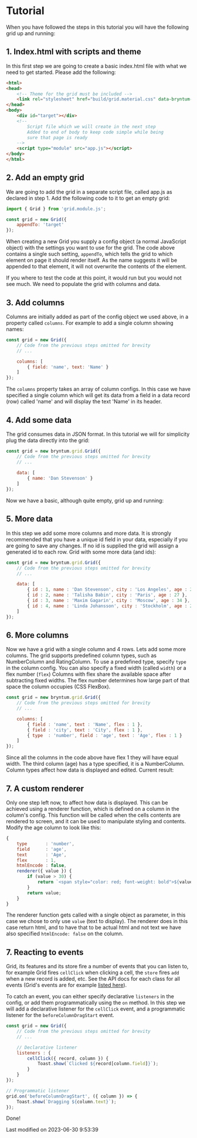 # Tutorial
When you have followed the steps in this tutorial you will have the following grid up and running:

<div class="external-example" data-file="Grid/guides/tutorial/result.js"></div>

## 1. Index.html with scripts and theme
In this first step we are going to create a basic index.html file with what we need to get started. Please add the
following:

```html
<html>
<head>
    <!-- Theme for the grid must be included -->
    <link rel="stylesheet" href="build/grid.material.css" data-bryntum-theme>
</head>
<body>
    <div id="target"></div>
    <!--
        Script file which we will create in the next step
        Added to end of body to keep code simple while being
        sure that page is ready
    -->
    <script type="module" src="app.js"></script>
</body>
</html>
```

## 2. Add an empty grid
We are going to add the grid in a separate script file, called app.js as declared in step 1. Add the following code to
it to get an empty grid:

```javascript
import { Grid } from 'grid.module.js';

const grid = new Grid({
    appendTo: 'target'
});
```

When creating a new Grid you supply a config object (a normal JavaScript object) with the settings you want to use for
the grid. The code above contains a single such setting, `appendTo`, which tells the grid to which element on page it
should render itself. As the name suggests it will be appended to that element, it will not overwrite the contents of
the element.

If you where to test the code at this point, it would run but you would not see much.
We need to populate the grid with columns and data.

## 3. Add columns
Columns are initially added as part of the config object we used above, in a property called `columns`. For example to
add a single column showing names:

```javascript
const grid = new Grid({
    // Code from the previous steps omitted for brevity
    // ...

    columns: [
        { field: 'name', text: 'Name' }
    ]
});
```

The `columns` property takes an array of column configs. In this case we have specified a single column which will get
its data from a field in a data record (row) called 'name' and will display the text 'Name' in its header.

## 4. Add some data
The grid consumes data in JSON format. In this tutorial we will for simplicity plug the data directly into the grid:

```javascript
const grid = new bryntum.grid.Grid({
    // Code from the previous steps omitted for brevity
    // ...
    
    data: [
        { name: 'Dan Stevenson' }
    ]
});
```

Now we have a basic, although quite empty, grid up and running:

<div class="external-example" data-file="Grid/guides/tutorial/step4.js"></div>

## 5. More data
In this step we add some more columns and more data. It is strongly recommended that you have a unique id field in
your data, especially if you are going to save any changes. If no id is supplied the grid will assign a generated id
to each row. Grid with some more data (and ids):

```javascript
const grid = new bryntum.grid.Grid({
    // Code from the previous steps omitted for brevity
    // ...

    data: [
        { id : 1, name : 'Dan Stevenson', city : 'Los Angeles', age : 24 },
        { id : 2, name : 'Talisha Babin', city : 'Paris', age : 27 },
        { id : 3, name : 'Maxim Gagarin', city : 'Moscow', age : 34 },
        { id : 4, name : 'Linda Johansson', city : 'Stockholm', age : 29 }
    ]
});
```

## 6. More columns
Now we have a grid with a single column and 4 rows. Lets add some more columns. The grid supports predefined column
types, such as NumberColumn and RatingColumn. To use a predefined type, specify `type` in the column config. You can
also specify a fixed width (called `width`) or a flex number (`flex`) Columns with flex share the available space after
subtracting fixed widths. The flex number determines how large part of that space the column occupies (CSS FlexBox).

```javascript
const grid = new bryntum.grid.Grid({
    // Code from the previous steps omitted for brevity
    // ...

    columns: [
        { field : 'name', text : 'Name', flex : 1 },
        { field : 'city', text : 'City', flex : 1 },
        { type  : 'number', field : 'age', text : 'Age', flex : 1 }
    ]
});
```

Since all the columns in the code above have flex 1 they will have equal width. The third column (age) has a type
specified, it is a NumberColumn. Column types affect how data is displayed and edited. Current result:

<div class="external-example" data-file="Grid/guides/tutorial/step6.js"></div>

## 7. A custom renderer
Only one step left now, to affect how data is displayed. This can be achieved using a renderer function, which is
defined on a column in the column's config. This function will be called when the cells contents are rendered to
screen, and it can be used to manipulate styling and contents. Modify the age column to look like this:

```javascript
{
    type       : 'number',
    field      : 'age',
    text       : 'Age',
    flex       : 1,
    htmlEncode : false,
    renderer({ value }) {
        if (value > 30) {
            return `<span style="color: red; font-weight: bold">${value}</span>`
        }
        return value;
    }
}
```

The renderer function gets called with a single object as parameter, in this case we chose to only use `value` (text to
display). The renderer does in this case return html, and to have that to be actual html and not text we have also
specified `htmlEncode: false` on the column.

<div class="external-example" data-file="Grid/guides/tutorial/result2.js"></div>

## 7. Reacting to events

Grid, its features and its store fire a number of events that you can listen to, for example Grid fires `cellClick` when 
clicking a cell, the `store` fires `add` when a new record is added, etc. See the API docs for each class for all events 
(Grid's events are for example [listed here](#Grid/view/Grid#events)).

To catch an event, you can either specify declarative `listeners` in the config, or add them programmatically using the
`on` method. In this step we will add a declarative listener for the `cellClick` event, and a programmatic listener for
the `beforeColumnDragStart` event.

```javascript
const grid = new Grid({
    // Code from the previous steps omitted for brevity
    // ...

    // Declarative listener
    listeners : {
        cellClick({ record, column }) {
            Toast.show(`Clicked ${record[column.field]}`);
        }
    }
});

// Programmatic listener
grid.on('beforeColumnDragStart', ({ column }) => {
    Toast.show(`Dragging ${column.text}`);
});
```

<div class="external-example" data-file="Grid/guides/tutorial/events.js"></div>

Done!


<p class="last-modified">Last modified on 2023-06-30 9:53:39</p>